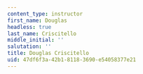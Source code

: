 ```yaml
---
content_type: instructor
first_name: Douglas
headless: true
last_name: Criscitello
middle_initial: ''
salutation: ''
title: Douglas Criscitello
uid: 47df6f3a-42b1-8118-3690-e54058377e21
---
```

